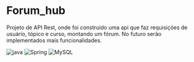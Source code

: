 # Forum_hub

Projeto de API Rest, onde foi construido uma api que faz requisições de usuário, tópico e curso, montando um fórum. No futuro serão implementados mais funcionalidades.

![java](https://img.shields.io/badge/java-%23ED8B00.svg?style=for-the-badge&logo=openjdk&logoColor=white)
![Spring](https://img.shields.io/badge/spring-%236DB33F.svg?style=for-the-badge&logo=spring&logoColor=white)
![MySQL](https://img.shields.io/badge/MySQL-00000F?style=for-the-badge&logo=mysql&logoColor=white)
